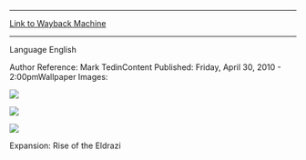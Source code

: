 
---
[Link to Wayback Machine](https://web.archive.org/web/20150809054543/http://magic.wizards.com/en/articles/wallpapers/emrakul-aeons-torn)

[_metadata_:generator]:- "Drupal 7 (http://drupal.org)"
[_metadata_:node]:- "323346"
[_metadata_:source]:- "article"
[_metadata_:title]:- "Emrakul, the Aeons Torn"
[_metadata_:wayback_capture_timestamp]:- "2015-08-09 05:45:43"
[_metadata_:wayback_raw_url]:- "https://web.archive.org/web/20150809054543id_/http://magic.wizards.com/en/articles/wallpapers/emrakul-aeons-torn"
[_metadata_:wayback_url]:- "http://magic.wizards.com/en/articles/wallpapers/emrakul-aeons-torn"
---






Language 
 English

Author Reference: Mark TedinContent Published: Friday, April 30, 2010 - 2:00pmWallpaper Images: 

[![](http://magic.wizards.com/sites/mtg/files/styles/large/public/images/wallpaper/WP_Emrakul_2560x1600.jpg?itok=0LbdUHcs)](http://magic.wizards.com/sites/mtg/files/images/wallpaper/WP_Emrakul_2560x1600.jpg) 



[![](http://magic.wizards.com/sites/mtg/files/styles/large/public/images/wallpaper/WP_Emrakul_1280x960.jpg?itok=h5FGUbNn)](http://magic.wizards.com/sites/mtg/files/images/wallpaper/WP_Emrakul_1280x960.jpg) 



[![](http://magic.wizards.com/sites/mtg/files/styles/large/public/images/wallpaper/WP_Emrakul_320x480.jpg?itok=j5WEUqDJ)](http://magic.wizards.com/sites/mtg/files/images/wallpaper/WP_Emrakul_320x480.jpg) 

Expansion: Rise of the Eldrazi  

 
